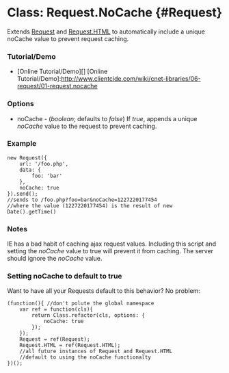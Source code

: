 Class: Request.NoCache {#Request}
=========================

Extends [Request][] and [Request.HTML][] to automatically include a unique noCache value to prevent request caching.

### Tutorial/Demo

* [Online Tutorial/Demo][]
[Online Tutorial/Demo]:http://www.clientcide.com/wiki/cnet-libraries/06-request/01-request.nocache

### Options

* noCache - (*boolean*; defaults to *false*) If *true*, appends a unique *noCache* value to the request to prevent caching.

### Example

	new Request({
		url: '/foo.php',
		data: {
			foo: 'bar'
		},
		noCache: true
	}).send();
	//sends to /foo.php?foo=bar&noCache=1227220177454
	//where the value (1227220177454) is the result of new Date().getTime()

### Notes

IE has a bad habit of caching ajax request values. Including this script and setting the *noCache* value to true will prevent it from caching. The server should ignore the *noCache* value.

### Setting noCache to default to true

Want to have all your Requests default to this behavior? No problem:

	(function(){ //don't polute the global namespace
		var ref = function(cls){
		    return Class.refactor(cls, options: {
		        noCache: true
		    });
		});
		Request = ref(Request);
		Request.HTML = ref(Request.HTML);
		//all future instances of Request and Request.HTML
		//default to using the noCache functionalty
	})();


[Request]: http://docs.mootools.net/Request/Request
[Request.HTML]: http://docs.mootools.net/Request/Request.HTML

